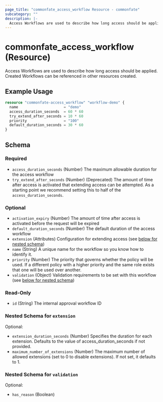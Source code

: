 ```yaml
---
page_title: "commonfate_access_workflow Resource - commonfate"
subcategory: ""
description: |-
  Access Workflows are used to describe how long access should be applied. Created Workflows can be referenced in other resources created.
---
```


# commonfate_access_workflow (Resource)

Access Workflows are used to describe how long access should be applied. Created Workflows can be referenced in other resources created.



## Example Usage

```terraform
resource "commonfate-access_workflow" "workflow-demo" {
  name                     = "demo"
  access_duration_seconds  = 60 * 60
  try_extend_after_seconds = 10 * 60
  priority                 = "100"
  default_duration_seconds = 30 * 60
}
```


<!-- schema generated by tfplugindocs -->
## Schema

### Required

- `access_duration_seconds` (Number) The maximum allowable duration for the access workflow
- `try_extend_after_seconds` (Number) (Deprecated) The amount of time after access is activated that extending access can be attempted. As a starting point we recommend setting this to half of the `access_duration_seconds`.

### Optional

- `activation_expiry` (Number) The amount of time after access is activated before the request will be expired
- `default_duration_seconds` (Number) The default duration of the access workflow
- `extension` (Attributes) Configuration for extending access (see [below for nested schema](#nestedatt--extension))
- `name` (String) A unique name for the workflow so you know how to identify it.
- `priority` (Number) The priority that governs whether the policy will be used. If a different policy with a higher priority and the same role exists that one will be used over another.
- `validation` (Object) Validation requirements to be set with this workflow (see [below for nested schema](#nestedatt--validation))

### Read-Only

- `id` (String) The internal approval workflow ID

<a id="nestedatt--extension"></a>
### Nested Schema for `extension`

Optional:

- `extension_duration_seconds` (Number) Specifies the duration for each extension. Defaults to the value of access_duration_seconds if not provided.
- `maximum_number_of_extensions` (Number) The maximum number of allowed extensions (set to 0 to disable extensions). If not set, it defaults to 1.


<a id="nestedatt--validation"></a>
### Nested Schema for `validation`

Optional:

- `has_reason` (Boolean)

